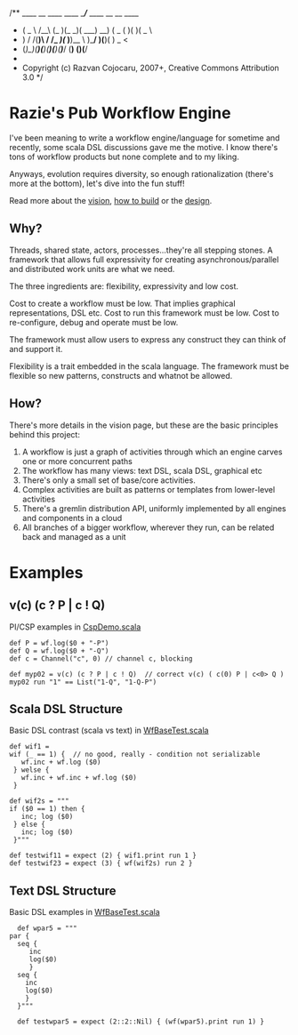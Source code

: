 /**  ____    __    ____  ____  ____/___      ____  __  __  ____
 *  (  _ \  /__\  (_   )(_  _)( ___) __)    (  _ \(  )(  )(  _ \
 *   )   / /(__)\  / /_  _)(_  )__)\__ \     )___/ )(__)(  ) _ <
 *  (_)\_)(__)(__)(____)(____)(____)___/    (__)  (______)(____/
 *                      
 *  Copyright (c) Razvan Cojocaru, 2007+, Creative Commons Attribution 3.0
 */


Razie's Pub Workflow Engine
===========================

I've been meaning to write a workflow engine/language for sometime and recently, some scala DSL 
discussions gave me the motive. I know there's tons of workflow products but none complete and to my liking.

Anyways, evolution requires diversity, so enough rationalization (there's more at the bottom), let's 
dive into the fun stuff!

Read more about the [vision](blob/master/Gremlins.markdown), [how to build](blob/master/Building.markdown) or the [design](blob/master/src/razie/wf/Design.markdown).


Why?
----
Threads, shared state, actors, processes...they're all stepping stones. A framework that allows full expressivity for creating 
asynchronous/parallel and distributed work units are what we need.

The three ingredients are: flexibility, expressivity and low cost.

Cost to create a workflow must be low. That implies graphical representations, DSL etc. Cost to run this framework must be low. Cost to re-configure, debug and operate must be low.

The framework must allow users to express any construct they can think of and support it.

Flexibility is a trait embedded in the scala language. The framework must be flexible so new patterns, constructs and whatnot be allowed.


How?
----

There's more details in the vision page, but these are the basic principles behind this project:

1. A workflow is just a graph of activities through which an engine carves one or more concurrent paths
2. The workflow has many views: text DSL, scala DSL, graphical etc
3. There's only a small set of base/core activities.
4. Complex activities are built as patterns or templates from lower-level activities
5. There's a gremlin distribution API, uniformly implemented by all engines and components in a cloud
6. All branches of a bigger workflow, wherever they run, can be related back and managed as a unit


Examples
========


v(c) (c ? P | c ! Q)
--------------------

PI/CSP examples in [CspDemo.scala](blob/master/src/razie/wf/lib/CspDemo.scala)

    def P = wf.log($0 + "-P")                                                                                                             
    def Q = wf.log($0 + "-Q")                                                                                                             
    def c = Channel("c", 0) // channel c, blocking
                                                                                                                                        
    def myp02 = v(c) (c ? P | c ! Q)  // correct v(c) ( c(0) P | c<0> Q )                                                                 
    myp02 run "1" == List("1-Q", "1-Q-P")


Scala DSL Structure
-------------------

Basic DSL contrast (scala vs text) in [WfBaseTest.scala](blob/master/test_src/razie/wf/test/WfBaseTest.scala)

    def wif1 = 
    wif (_ == 1) {  // no good, really - condition not serializable
       wf.inc + wf.log ($0)
     } welse { 
       wf.inc + wf.inc + wf.log ($0)
     }
   
    def wif2s = """
    if ($0 == 1) then {
       inc; log ($0)
     } else {
       inc; log ($0)
     }"""
  
    def testwif11 = expect (2) { wif1.print run 1 }
    def testwif23 = expect (3) { wf(wif2s) run 2 }
  


Text DSL Structure
------------------

Basic DSL examples in [WfBaseTest.scala](blob/master/test_src/razie/wf/test/WfBaseTest.scala)

      def wpar5 = """                                                                                                                       
    par {                                                                                                                                   
      seq {                                                                                                                                 
         inc                                                                                                                                
         log($0)                                                                                                                            
         }                                                                                                                                  
      seq {                                                                                                                                 
        inc                                                                                                                                 
        log($0)                                                                                                                             
        }                                                                                                                                   
      }"""                                                                                                                                  
                                                                                                                                        
      def testwpar5 = expect (2::2::Nil) { (wf(wpar5).print run 1) }                                                                        

